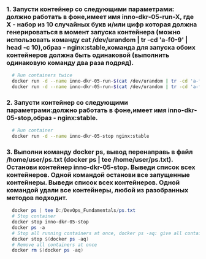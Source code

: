 ### 1. Запусти контейнер со следующими параметрами: должно работать в фоне,имеет имя inno-dkr-05-run-X, где X - набор из 10 случайных букв и/или цифр которая должна генерироваться в момент запуска контейнера (можно использовать команду cat /dev/urandom | tr -cd 'a-f0-9' | head -c 10),образ - nginx:stable,команда для запуска обоих контейнеров должна быть одинаковой (выполнить одинаковую команду два раза подряд).
```bash
  # Run containers twice
  docker run -d --name inno-dkr-05-run-$(cat /dev/urandom | tr -cd 'a-f0-9' | head -c 10) nginx:stable
  docker run -d --name inno-dkr-05-run-$(cat /dev/urandom | tr -cd 'a-f0-9' | head -c 10) nginx:stable
```
### 2. Запусти контейнер со следующими параметрами:должно работать в фоне,имеет имя inno-dkr-05-stop,образ - nginx:stable.
```bash
  # Run container
  docker run -d --name inno-dkr-05-stop nginx:stable
```
### 3. Выполни команду docker ps, вывод перенаправь в файл /home/user/ps.txt (docker ps | tee /home/user/ps.txt). Останови контейнер inno-dkr-05-stop. Выведи список всех контейнеров. Одной командой останови все запущенные контейнеры. Выведи список всех контейнеров. Одной командой удали все контейнеры, любой из разобранных методов подходит.
```powershell
  docker ps | tee D:/DevOps_Fundamentals/ps.txt
  # Stop container
  docker stop inno-dkr-05-stop
  docker ps -a
  # Stop all running containers at once, docker ps -aq: give all container IDs 
  docker stop $(docker ps -aq)
  # Remove all containers at once
  docker rm $(docker ps -aq)
```